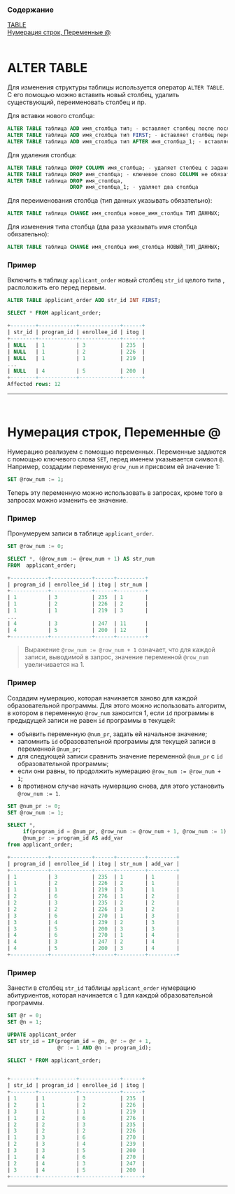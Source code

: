 ### Содержание
[TABLE](#T1)<br>
[Нумерация строк, Переменные @](#T2)<br>
<br>

<a name='T1'></a>
# ALTER TABLE

Для изменения структуры таблицы используется оператор `ALTER TABLE`. С его помощью можно вставить новый столбец, удалить существующий, переименовать столбец и пр.

Для вставки нового столбца:

```sql
ALTER TABLE таблица ADD имя_столбца тип; - вставляет столбец после последнего
ALTER TABLE таблица ADD имя_столбца тип FIRST; - вставляет столбец перед первым
ALTER TABLE таблица ADD имя_столбца тип AFTER имя_столбца_1; - вставляет столбец после укзанного столбца
```

Для удаления столбца:

```sql
ALTER TABLE таблица DROP COLUMN имя_столбца; - удаляет столбец с заданным именем
ALTER TABLE таблица DROP имя_столбца; - ключевое слово COLUMN не обязательно указывать
ALTER TABLE таблица DROP имя_столбца,
                    DROP имя_столбца_1; - удаляет два столбца
```

Для переименования столбца (тип данных указывать обязательно):

```sql
ALTER TABLE таблица CHANGE имя_столбца новое_имя_столбца ТИП ДАННЫХ;
```

Для изменения типа  столбца (два раза указывать имя столбца обязательно): 

```sql
ALTER TABLE таблица CHANGE имя_столбца имя_столбца НОВЫЙ_ТИП_ДАННЫХ;
```

### Пример

Включить в таблицу `applicant_order` новый столбец `str_id` целого типа , расположить его перед первым.

```sql
ALTER TABLE applicant_order ADD str_id INT FIRST;

SELECT * FROM applicant_order;

+--------+------------+-------------+------+
| str_id | program_id | enrollee_id | itog |
+--------+------------+-------------+------+
| NULL   | 1          | 3           | 235  |
| NULL   | 1          | 2           | 226  |
| NULL   | 1          | 1           | 219  |
...
| NULL   | 4          | 5           | 200  |
+--------+------------+-------------+------+
Affected rows: 12
```
___
<br>

<a name="T2"></a>
# Нумерация строк, Переменные @

Нумерацию реализуем с помощью переменных.  Переменные задаются с помощью ключевого слова `SET`,  перед именем указывается символ `@`. Например, создадим переменную `@row_num` и присвоим ей значение 1:

```sql
SET @row_num := 1;
```

Теперь эту переменную можно использовать в запросах,  кроме того в запросах можно изменить ее значение. 

### Пример

Пронумеруем записи в таблице `applicant_order`.

```sql
SET @row_num := 0;

SELECT *, (@row_num := @row_num + 1) AS str_num
FROM  applicant_order;

+------------+-------------+------+---------+
| program_id | enrollee_id | itog | str_num |
+------------+-------------+------+---------+
| 1          | 3           | 235  | 1       |
| 1          | 2           | 226  | 2       |
| 1          | 1           | 219  | 3       |
...
| 4          | 3           | 247  | 11      |
| 4          | 5           | 200  | 12      |
+------------+-------------+------+---------+
```

> Выражение  `@row_num := @row_num + 1` означает, что для каждой записи, выводимой в запрос, значение переменной `@row_num` увеличивается на 1.

### **Пример**

Создадим нумерацию, которая начинается заново для каждой образовательной программы. Для этого можно использовать алгоритм, в котором в переменную `@row_num` заносится 1, если `id` программы в предыдущей записи не равен `id` программы в текущей:

+ объявить переменную `@num_pr`, задать ей начальное значение;
+ запомнить `id` образовательной программы для текущей записи в переменной `@num_pr`;
+ для следующей записи сравнить значение переменной `@num_pr` с `id` образовательной программы;
+ если они равны, то продолжить нумерацию `@row_num := @row_num + 1`;
+ в противном случае начать нумерацию снова, для этого установить` @row_num := 1`.

```sql
SET @num_pr := 0;
SET @row_num := 1;

SELECT *, 
     if(program_id = @num_pr, @row_num := @row_num + 1, @row_num := 1) AS str_num,
     @num_pr := program_id AS add_var 
from applicant_order;

+------------+-------------+------+---------+---------+
| program_id | enrollee_id | itog | str_num | add_var |
+------------+-------------+------+---------+---------+
| 1          | 3           | 235  | 1       | 1       |
| 1          | 2           | 226  | 2       | 1       |
| 1          | 1           | 219  | 3       | 1       |
| 2          | 6           | 276  | 1       | 2       |
| 2          | 3           | 235  | 2       | 2       |
| 2          | 2           | 226  | 3       | 2       |
| 3          | 6           | 270  | 1       | 3       |
| 3          | 4           | 239  | 2       | 3       |
| 3          | 5           | 200  | 3       | 3       |
| 4          | 6           | 270  | 1       | 4       |
| 4          | 3           | 247  | 2       | 4       |
| 4          | 5           | 200  | 3       | 4       |
+------------+-------------+------+---------+---------+
```

### Пример

Занести в столбец `str_id` таблицы `applicant_order` нумерацию абитуриентов, которая начинается с 1 для каждой образовательной программы.

```sql
SET @r = 0;
SET @n = 1;

UPDATE applicant_order 
SET str_id = IF(program_id = @n, @r := @r + 1, 
                @r := 1 AND @n := program_id);

SELECT * FROM applicant_order;


+--------+------------+-------------+------+
| str_id | program_id | enrollee_id | itog |
+--------+------------+-------------+------+
| 1      | 1          | 3           | 235  |
| 2      | 1          | 2           | 226  |
| 3      | 1          | 1           | 219  |
| 1      | 2          | 6           | 276  |
| 2      | 2          | 3           | 235  |
| 3      | 2          | 2           | 226  |
| 1      | 3          | 6           | 270  |
| 2      | 3          | 4           | 239  |
| 3      | 3          | 5           | 200  |
| 1      | 4          | 6           | 270  |
| 2      | 4          | 3           | 247  |
| 3      | 4          | 5           | 200  |
+--------+------------+-------------+------+
```
___
